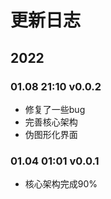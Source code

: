 # 更新日志

  

## 2022

### 01.08 21:10 v0.0.2

* 修复了一些bug
* 完善核心架构
* 伪图形化界面

### 01.04 01:01 v0.0.1
* 核心架构完成90%